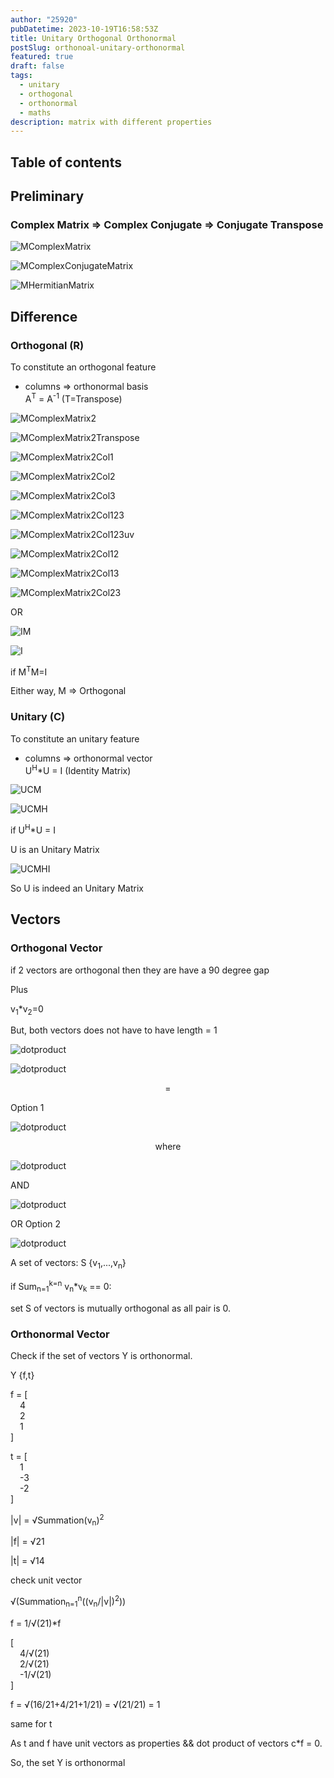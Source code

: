 ```yaml
---
author: "25920"
pubDatetime: 2023-10-19T16:58:53Z
title: Unitary Orthogonal Orthonormal
postSlug: orthonoal-unitary-orthonormal
featured: true
draft: false
tags:
  - unitary
  - orthogonal
  - orthonormal
  - maths
description: matrix with different properties
---
```


## Table of contents

## Preliminary

### Complex Matrix => Complex Conjugate => Conjugate Transpose

![MComplexMatrix](https://bafybeidur7ae2dzmpdepyga3fmjbmklkiabred2hafax2r2cvjw4u5vrjm.ipfs.nftstorage.link/a.png)

![MComplexConjugateMatrix](https://bafybeidur7ae2dzmpdepyga3fmjbmklkiabred2hafax2r2cvjw4u5vrjm.ipfs.nftstorage.link/b.png)

![MHermitianMatrix](https://bafybeidur7ae2dzmpdepyga3fmjbmklkiabred2hafax2r2cvjw4u5vrjm.ipfs.nftstorage.link/c.png)

## Difference

### Orthogonal (R)

To constitute an orthogonal feature

- columns => orthonormal basis<br/>
  A<sup>T</sup> = A<sup>-1</sup> (T=Transpose)

![MComplexMatrix2](https://bafybeidur7ae2dzmpdepyga3fmjbmklkiabred2hafax2r2cvjw4u5vrjm.ipfs.nftstorage.link/d.png)

![MComplexMatrix2Transpose](https://bafybeidur7ae2dzmpdepyga3fmjbmklkiabred2hafax2r2cvjw4u5vrjm.ipfs.nftstorage.link/e.png)

![MComplexMatrix2Col1](https://bafybeidur7ae2dzmpdepyga3fmjbmklkiabred2hafax2r2cvjw4u5vrjm.ipfs.nftstorage.link/f.png)

![MComplexMatrix2Col2](https://bafybeidur7ae2dzmpdepyga3fmjbmklkiabred2hafax2r2cvjw4u5vrjm.ipfs.nftstorage.link/g.png)

![MComplexMatrix2Col3](https://bafybeidur7ae2dzmpdepyga3fmjbmklkiabred2hafax2r2cvjw4u5vrjm.ipfs.nftstorage.link/h.png)

![MComplexMatrix2Col123](https://bafybeidur7ae2dzmpdepyga3fmjbmklkiabred2hafax2r2cvjw4u5vrjm.ipfs.nftstorage.link/i.png)

![MComplexMatrix2Col123uv](https://bafybeidur7ae2dzmpdepyga3fmjbmklkiabred2hafax2r2cvjw4u5vrjm.ipfs.nftstorage.link/j.png)

![MComplexMatrix2Col12](https://bafybeidur7ae2dzmpdepyga3fmjbmklkiabred2hafax2r2cvjw4u5vrjm.ipfs.nftstorage.link/k.png)

![MComplexMatrix2Col13](https://bafybeidur7ae2dzmpdepyga3fmjbmklkiabred2hafax2r2cvjw4u5vrjm.ipfs.nftstorage.link/l.png)

![MComplexMatrix2Col23](https://bafybeidur7ae2dzmpdepyga3fmjbmklkiabred2hafax2r2cvjw4u5vrjm.ipfs.nftstorage.link/m.png)

OR

![IM](https://bafybeiggyebibpbw3noa6frzj2gejdik2zhqvtju2cqu6ijdyebzunvpd4.ipfs.nftstorage.link/a.png)

![I](https://bafybeiggyebibpbw3noa6frzj2gejdik2zhqvtju2cqu6ijdyebzunvpd4.ipfs.nftstorage.link/b.png)

if M<sup>T</sup>M=I

Either way, M => Orthogonal

### Unitary (C)

To constitute an unitary feature

- columns => orthonormal vector<br/>
  U<sup>H</sup>\*U = I (Identity Matrix)

![UCM](https://bafybeicc7z6vjecofprxhjjbrvjilocalvzcscr247n6vwae472kyqd5ee.ipfs.nftstorage.link/a.png)

![UCMH](https://bafybeicc7z6vjecofprxhjjbrvjilocalvzcscr247n6vwae472kyqd5ee.ipfs.nftstorage.link/b.png)

if U<sup>H</sup>\*U = I

U is an Unitary Matrix

![UCMHI](https://bafybeigbdd5g57flo7moqnypyz3ik75zfchj7n44ake6c6vepx6bsl35tq.ipfs.nftstorage.link/a.png)

So U is indeed an Unitary Matrix

## Vectors

### Orthogonal Vector

if 2 vectors are orthogonal then they are have a 90 degree gap

Plus

v<sub>1</sub>\*v<sub>2</sub>=0

But, both vectors does not have to have length = 1

![dotproduct](https://bafybeigbdd5g57flo7moqnypyz3ik75zfchj7n44ake6c6vepx6bsl35tq.ipfs.nftstorage.link/b.png)

![dotproduct](https://bafybeigbdd5g57flo7moqnypyz3ik75zfchj7n44ake6c6vepx6bsl35tq.ipfs.nftstorage.link/f.png)

<div style="text-align:center">=</div>

Option 1

![dotproduct](https://bafybeigbdd5g57flo7moqnypyz3ik75zfchj7n44ake6c6vepx6bsl35tq.ipfs.nftstorage.link/c.png)

<div style="text-align:center">where</div>

![dotproduct](https://bafybeigbdd5g57flo7moqnypyz3ik75zfchj7n44ake6c6vepx6bsl35tq.ipfs.nftstorage.link/d.png)

AND

![dotproduct](https://bafybeigbdd5g57flo7moqnypyz3ik75zfchj7n44ake6c6vepx6bsl35tq.ipfs.nftstorage.link/e.png)

OR Option 2

![dotproduct](https://bafybeigbdd5g57flo7moqnypyz3ik75zfchj7n44ake6c6vepx6bsl35tq.ipfs.nftstorage.link/g.png)

<span style="width:30%;background:black;height:5px"></span>

A set of vectors: S {v<sub>1</sub>,...,v<sub>n</sub>}

if Sum<sub>n=1</sub><sup>k=n</sup> v<sub>n</sub>\*v<sub>k</sub> == 0:

set S of vectors is mutually orthogonal as all pair is 0.

### Orthonormal Vector

Check if the set of vectors Y is orthonormal.

Y {f,t}

f = [
<br/>
<span style="padding-right:15px;"></span>4<br/>
<span style="padding-right:15px;"></span>2<br/>
<span style="padding-right:15px;"></span>1<br/>
]

t = [
<br/>
<span style="padding-right:15px;"></span>1<br/>
<span style="padding-right:15px;"></span>-3<br/>
<span style="padding-right:15px;"></span>-2<br/>
]

|v| = &#8730;Summation(v<sub>n</sub>)<sup>2</sup>

|f| = &#8730;21

|t| = &#8730;14

check unit vector

&#8730;(Summation<sub>n=1</sub><sup>n</sup>((v<sub>n</sub>/|v|)<sup>2</sup>))

f = 1/&#8730;(21)\*f<br/>

[
<br/>
<span style="padding-right:15px;"></span>4/&#8730;(21)<br/>
<span style="padding-right:15px;"></span>2/&#8730;(21)<br/>
<span style="padding-right:15px;"></span>-1/&#8730;(21)<br/>
]

f = &#8730;(16/21+4/21+1/21) = &#8730;(21/21) = 1

same for t

As t and f have unit vectors as properties && dot product of vectors c\*f = 0.

So, the set Y is orthonormal
